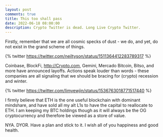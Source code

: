 ```yaml
---
layout: post
comments: true
title: This too shall pass
date: 2022-06-18 08:00:00
description: Crypto Twitter is dead. Long Live Crypto Twitter.
---
```

Firstly, remember that we are all cosmic specks of dust - we do, and yet, do not exist in the grand scheme of things.

{% twitter https://twitter.com/neiltyson/status/1511364412283789317 %}

Coinbase, BlockFi, http://Crypto.com, Gemini, Mercado Bitcoin, Bitso, and more have announced layoffs. Actions speak louder than words - these companies are all signaling that we should be bracing for (crypto) recession and winter.

{% twitter https://twitter.com/limyewjin/status/1536763018771517440 %}

I firmly believe that ETH is the one useful blockchain with dominant mindshare, and have sold all my alt L1s to have the capital to reallocate to ETH. I am keeping my BTC holdings though as it will always be the OG cryptocurrency and therefore be viewed as a store of value.

NYA. DYOR. Have a plan and stick to it. I wish all of you happiness and good health.
